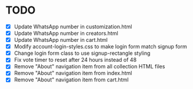# TODO

- [x] Update WhatsApp number in customization.html
- [x] Update WhatsApp number in creators.html
- [x] Update WhatsApp number in cart.html
- [x] Modify account-login-styles.css to make login form match signup form
- [x] Change login form class to use signup-rectangle styling
- [x] Fix vote timer to reset after 24 hours instead of 48
- [x] Remove "About" navigation item from all collection HTML files
- [x] Remove "About" navigation item from index.html
- [x] Remove "About" navigation item from cart.html
